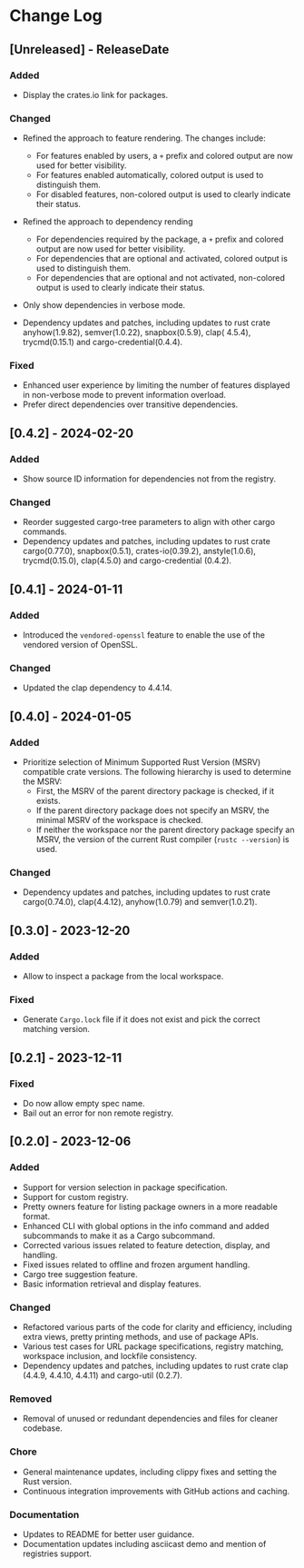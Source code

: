 # Change Log

<!-- next-header -->

## [Unreleased] - ReleaseDate

### Added

- Display the crates.io link for packages.

### Changed

- Refined the approach to feature rendering. The changes include:
    - For features enabled by users, a `+` prefix and colored output are now used for better visibility.
    - For features enabled automatically, colored output is used to distinguish them.
    - For disabled features, non-colored output is used to clearly indicate their status.

- Refined the approach to dependency rending
    - For dependencies required by the package, a `+` prefix and colored output are now used for better visibility.
    - For dependencies that are optional and activated, colored output is used to distinguish them.
    - For dependencies that are optional and not activated, non-colored output is used to clearly indicate their status.

- Only show dependencies in verbose mode.

- Dependency updates and patches, including updates to rust crate anyhow(1.9.82), semver(1.0.22), snapbox(0.5.9), clap(
  4.5.4), trycmd(0.15.1) and cargo-credential(0.4.4).

### Fixed

- Enhanced user experience by limiting the number of features displayed in non-verbose mode to prevent information
  overload.
- Prefer direct dependencies over transitive dependencies.

## [0.4.2] - 2024-02-20

### Added

- Show source ID information for dependencies not from the registry.

### Changed

- Reorder suggested cargo-tree parameters to align with other cargo commands.
- Dependency updates and patches, including updates to rust crate cargo(0.77.0), snapbox(0.5.1), crates-io(0.39.2),
  anstyle(1.0.6), trycmd(0.15.0), clap(4.5.0) and cargo-credential (0.4.2).

## [0.4.1] - 2024-01-11

### Added

- Introduced the `vendored-openssl` feature to enable the use of the vendored version of OpenSSL.

### Changed

- Updated the clap dependency to 4.4.14.

## [0.4.0] - 2024-01-05

### Added

- Prioritize selection of Minimum Supported Rust Version (MSRV) compatible crate versions. The following hierarchy is
  used to determine the MSRV:
    - First, the MSRV of the parent directory package is checked, if it exists.
    - If the parent directory package does not specify an MSRV, the minimal MSRV of the workspace is checked.
    - If neither the workspace nor the parent directory package specify an MSRV, the version of the current Rust
      compiler (`rustc --version`) is used.

### Changed

- Dependency updates and patches, including updates to rust crate cargo(0.74.0), clap(4.4.12), anyhow(1.0.79) and
  semver(1.0.21).

## [0.3.0] - 2023-12-20

### Added

- Allow to inspect a package from the local workspace.

### Fixed

- Generate `Cargo.lock` file if it does not exist and pick the correct matching version.

## [0.2.1] - 2023-12-11

### Fixed

- Do now allow empty spec name.
- Bail out an error for non remote registry.

## [0.2.0] - 2023-12-06

### Added

- Support for version selection in package specification.
- Support for custom registry.
- Pretty owners feature for listing package owners in a more readable format.
- Enhanced CLI with global options in the info command and added subcommands to make it as a Cargo subcommand.
- Corrected various issues related to feature detection, display, and handling.
- Fixed issues related to offline and frozen argument handling.
- Cargo tree suggestion feature.
- Basic information retrieval and display features.

### Changed

- Refactored various parts of the code for clarity and efficiency, including extra views, pretty printing methods, and
  use of package APIs.
- Various test cases for URL package specifications, registry matching, workspace inclusion, and lockfile consistency.
- Dependency updates and patches, including updates to rust crate clap (4.4.9, 4.4.10, 4.4.11) and cargo-util (0.2.7).

### Removed

- Removal of unused or redundant dependencies and files for cleaner codebase.

### Chore

- General maintenance updates, including clippy fixes and setting the Rust version.
- Continuous integration improvements with GitHub actions and caching.

### Documentation

- Updates to README for better user guidance.
- Documentation updates including asciicast demo and mention of registries support.
